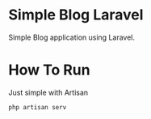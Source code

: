 # Simple Blog Laravel

Simple Blog application using Laravel.

# How To Run

Just simple with Artisan

```console
php artisan serv
```